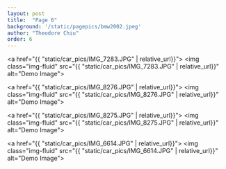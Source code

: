 ```yaml
---
layout: post
title:  "Page 6"
background: '/static/pagepics/bmw2002.jpeg'
author: "Theodore Chiu"
order: 6
---
```


<a href="{{ "static/car_pics/IMG_7283.JPG" | relative_url}}">
	<img class="img-fluid" src="{{ "static/car_pics/IMG_7283.JPG" | relative_url}}" alt="Demo Image">
</a>

<a href="{{ "static/car_pics/IMG_8276.JPG" | relative_url}}">
	<img class="img-fluid" src="{{ "static/car_pics/IMG_8276.JPG" | relative_url}}" alt="Demo Image">
</a>

<a href="{{ "static/car_pics/IMG_8275.JPG" | relative_url}}">
	<img class="img-fluid" src="{{ "static/car_pics/IMG_8275.JPG" | relative_url}}" alt="Demo Image">
</a>

<a href="{{ "static/car_pics/IMG_6614.JPG" | relative_url}}">
	<img class="img-fluid" src="{{ "static/car_pics/IMG_6614.JPG" | relative_url}}" alt="Demo Image">
</a>

